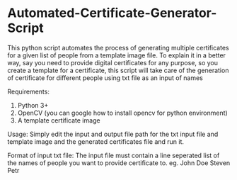 # Automated-Certificate-Generator-Script
This python script automates the process of generating multiple certificates for a given list of people from a template image file. To explain it in a better way, say you need to provide digital certificates for any purpose, so you create a template for a certificate, this script will take care of the generation of certificate for different people using txt file as an input of names

Requirements:
1. Python 3+
2. OpenCV (you can google how to install opencv for python environment)
3. A template certificate image

Usage:
Simply edit the input and output file path for the txt input file and template image and the generated certificates file and run it.

Format of input txt file:
The input file must contain a line seperated list of the names of people you want to provide certificate to.
eg. John Doe
    Steven
    Petr
    
